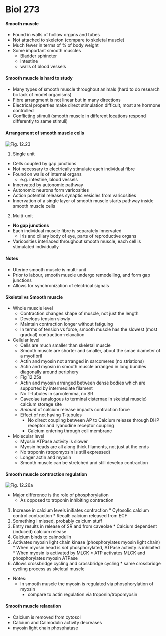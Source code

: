 # Biol 273

#### Smooth muscle
* Found in walls of hollow organs and tubes
* Not attached to skeleton (compare to skeletal muscle)
* Much fewer in terms of % of body weight
* Some important smooth muscles
  * Bladder sphincter
  * intestine
  * walls of blood vessels

#### Smooth muscle is hard to study
* Many types of smooth muscle throughout animals (hard to do research bc lack of model organisms)
* Fibre arrangment is not linear but in many directions
* Electrical properties make direct stimulation difficult, most are hormone controlled
* Conflicting stimuli (smooth muscle in different locations respond differently to same stimuli)

#### Arrangement of smooth muscle cells
![Fig. 12.23](../static/BIOL273/fig12.23.png)
1. Single unit
  * Cells coupled by gap junctions
  * Not necessary to electrically stimulate each individual fibre
  * Found on walls of internal organs
    * e.g. intestine, blood vessels
  * Innervated by autonomic pathway
  * Autonomic neurons form varicosities
  * Action potential releases synaptic vesicles from varicosities
  * Innervation of a single layer of smooth muscle starts pathway inside smooth muscle cells
2. Multi-unit
  * **No gap junctions**
  * Each individual muscle fibre is separately innervated
    * Iris and ciliary body of eye, parts of reproductive organs
  * Varicosities interlaced throughout smooth muscle, each cell is stimulated individually

#### Notes
  * Uterine smooth muscle is multi-unit
  * Prior to labour, smooth muscle undergo remodelling, and form gap junctions
  * Allows for synchronization of electrical signals

#### Skeletal vs Smooth muscle
  * Whole muscle level
    * Contraction changes shape of muscle, not just the length
    * Develops tension slowly
    * Maintain contraction longer without fatiguing
    * In terms of tension vs force, smooth muscle has the slowest (most gradual) contraction-relaxation
  * Cellular level
    * Cells are much smaller than skeletal muscle
    * Smooth muscle are shorter and smaller, about the smae diameter of a myofibril
    * Actin and myosin not arranged in sarcomeres (no striations)
    * Actin and myosin in smooth muscle arranged in long bundles diagonally around periphery
    * Fig 12.25a
    * Actin and myosin arranged between dense bodies which are supported by intermediate filament
    * No T-tubules in sarcolemma, no SR
    * Caveolae (analogous to terminal cisternae in skeletal muscle) calcium storage site
    * *Amount* of calcium release impacts contraction force
    * Effect of not having T-tubules
      * No direct coupling between AP to Calcium release through DHP receptor and ryanodine receptor coupling
      * Calcium entering through cell membrane
  * Molecular level
    * Myosin ATPase activity is slower
    * Myosin heads are all along thick filaments, not just at the ends
    * No troponin (tropomyosin is still expressed)
    * Longer actin and myosin
    * Smooth muscle can be stretched and still develop contraction

#### Smooth muscle contraction regulation
![Fig. 12.26a](../static/BIOL273/fig12.26a.png)
  * Major difference is the role of phosphorylation
    * As opposed to troponin inhibiting contraction
  1. Increase in calcium levels initiates contraction
    * Cytosolic calcium control contraction
    * Recall: calcium released from ECF
  1. Something I missed, probably calcium stuff
  1. Entry results in release of SR and from caveolae
    * Calcium dependent (induced) calcium release
  1. Calcium binds to calmodulin
  1. Activates myosin light chain kinase (phosphorylates myosin light chain)
    * When myosin head is *not* phosphorylated, ATPase activity is inhibited
    * When myosin is activated by MLCK
    * ATP activates MLCK and phosphorylates myosin ATPase
  1. Allows crossbridge cycling and crossbridge cycling
    * same crossbridge cycling process as skeletal muscle
  * Notes:
    * In smooth muscle the myosin is regulated via phosphorylation of myosin
      * compare to actin regulation via troponin/tropomyosin

#### Smooth muscle relaxation
  * Calcium is removed from cytosol
  * Calcium and Calmodulin activity decreases
  * myosin light chain phosphatase
